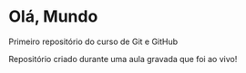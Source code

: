 # Olá, Mundo
 Primeiro repositório do curso de Git e GitHub 

 Repositório criado durante uma aula gravada que foi ao vivo!
